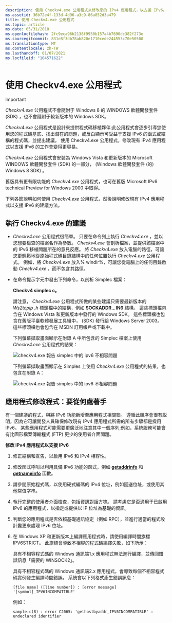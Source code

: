 ```yaml
---
description: 使用 Checkv4.exe 公用程式來修改您的 IPv4 應用程式，以支援 IPv6。
ms.assetid: 36b72e4f-133d-4d96-a3c9-86a852d3a479
title: 使用 Checkv4.exe 公用程式
ms.topic: article
ms.date: 05/31/2018
ms.openlocfilehash: 2fc9eca96b2138f9950b157a4b7690dc382f273e
ms.sourcegitcommit: 831e8f3db78ab820e1710cede244553c70e50500
ms.translationtype: MT
ms.contentlocale: zh-TW
ms.lasthandoff: 01/07/2021
ms.locfileid: "104571622"
---
```

# <a name="using-the-checkv4exe-utility"></a>使用 Checkv4.exe 公用程式

> [!IMPORTANT]
> *Checkv4.exe* 公用程式不會隨附于 Windows 8 的 WINDOWS 軟體開發套件 (SDK) ，也不會隨附于較新版本的 Windows SDK。

*Checkv4.exe* 公用程式是設計來提供程式碼移植夥伴;此公用程式會逐步引導您使用您的程式碼基底、找出潛在的問題，或反白顯示可受益于支援 IPv6 的函式或結構的程式碼，並提出建議。 使用 Checkv4.exe 公用程式，修改現有 IPv4 應用程式以支援 IPv6 的工作會變得更容易。

*Checkv4.exe* 公用程式會安裝為 Windows Vista 和更新版本的 Microsoft WINDOWS 軟體開發套件 (SDK) 的一部分， (Windows 軟體開發套件 (的) Windows 8 SDK) 。

舊版具有更有限功能的 *Checkv4.exe* 公用程式，也可在舊版 Microsoft IPv6 technical Preview for Windows 2000 中取得。

下列各節說明如何使用 *Checkv4.exe* 公用程式，然後說明修改現有 IPv4 應用程式以支援 IPv6 的建議方法。

## <a name="recommendations-for-running-checkv4exe"></a>執行 Checkv4.exe 的建議

-   *Checkv4.exe* 公用程式很簡單。 只要在命令列上執行 *Checkv4.exe* ，並以您想要檢查的檔案名作為參數。 *Checkv4.exe* 會剖析檔案，並提供該檔案中的 IPv6 移植問題所在的意見反應。 將 *Checkv4.exe* 放入電腦的路徑，可讓您更輕鬆地從原始程式碼目錄結構中的任何位置執行 *Checkv4.exe* 公用程式。 例如，將 *Checkv4.exe* 放入% windir%，可讓您從電腦上的任何目錄啟動 *Checkv4.exe* ，而不包含其路徑。

-   在命令提示字元中發出下列命令，以剖析 Simplec 檔案：

    **Checkv4 simplec c。**

    請注意， *Checkv4.exe* 公用程式所做的某些建議只需要最新版本的 *Ws2tcpip .h* 標頭檔中的結構，例如 **SOCKADDR \_ IN6** 結構。 這些標頭檔包含在 Windows Vista 和更新版本中發行的 Windows SDK。 這些標頭檔也包含在舊版平臺軟體發展工具組中， (SDK) 發行給 Windows Server 2003。 這些標頭檔也會包含在 MSDN 訂用帳戶或下載中。

    下列螢幕擷取畫面顯示在附錄 A 中所包含的 Simplec 檔案上使用 *Checkv4.exe* 公用程式的結果：

    ![checkv4.exe 報告 simplec 中的 ipv6 不相容問題](images/portingguide002.jpg)

    下列螢幕擷取畫面顯示在 Simples 上使用 *Checkv4.exe* 公用程式的結果，也包含在附錄 A：

    ![checkv4.exe 報告 simples 中的 ipv6 不相容問題](images/portingguide003.jpg)

## <a name="the-application-modification-process-where-to-start"></a>應用程式修改程式：要從何處著手

有一個建議的程式，與將 IPv6 功能新增至應用程式相關聯。 遵循此順序會很有説明，因為它可讓開發人員確保修改現有 IPv4 應用程式所需的所有步驟都是採用 IPv6。 某些應用程式可能需要更廣泛地注意其中一個序列;例如，系統服務可能會有比圖形檔案傳輸程式 (FTP) 更少的使用者介面問題。

**修改 IPv4 應用程式以支援 IPv6**

1.  修正結構和宣告，以啟用 IPv6 和 IPv4 相容性。
2.  修改函式呼叫以利用具備 IPv6 功能的函式，例如 [**getaddrinfo**](/windows/desktop/api/Ws2tcpip/nf-ws2tcpip-getaddrinfo) 和 [**getnameinfo**](/windows/desktop/api/Ws2tcpip/nf-ws2tcpip-getnameinfo) 函數。
3.  請參閱原始程式碼，以使用硬式編碼的 IPv4 位址，例如回送位址，或使用其他常值字串。
4.  執行完整的使用者介面檢查，包括資訊對話方塊。 請考慮它是否適用于已啟用 IPv6 的應用程式，以指定或提供以 IP 位址為基礎的資訊。
5.  判斷您的應用程式是否依賴基礎通訊協定（例如 RPC），並進行適當的程式設計變更來處理 IPv6 位址。
6.  在 Windows XP 和更新版本上編譯應用程式時，請使用編譯時間旗標 IPV6STRICT。 此旗標會導致不相容的程式碼編譯失敗，如下所示：

    具有不相容程式碼的 Windows 通訊端1.x 應用程式無法進行編譯，並傳回錯誤訊息「需要的 WINSOCK2」。

    具有不相容程式碼的 Windows 通訊端2.x 應用程式，會導致每個不相容程式碼實例發生編譯時間錯誤。 系統會以下列格式產生錯誤訊息：

    `[file name] ([line number]) : [error message] '[symbol]_IPV6INCOMPATIBLE'`

    例如：

    `sample.c(8) : error C2065: 'gethostbyaddr_IPV6INCOMPATIBLE' : undeclared identifier`

 

 



